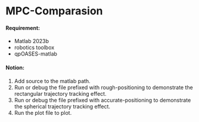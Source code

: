 # MPC-Comparasion

#### Requirement:

- Matlab 2023b
- robotics toolbox
- qpOASES-matlab

#### Notion:

1. Add source to the matlab path.
2. Run or debug the file prefixed with rough-positioning to demonstrate the rectangular trajectory tracking effect.
3. Run or debug the file prefixed with accurate-positioning to demonstrate the spherical trajectory tracking effect. 
4. Run the plot file to plot.
